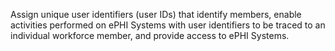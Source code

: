 Assign unique user identifiers (user IDs) that identify members, enable activities performed on ePHI Systems with user
identifiers to be traced to an individual workforce member, and provide access to ePHI Systems.